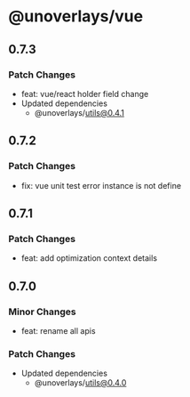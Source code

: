 # @unoverlays/vue

## 0.7.3

### Patch Changes

- feat: vue/react holder field change
- Updated dependencies
  - @unoverlays/utils@0.4.1

## 0.7.2

### Patch Changes

- fix: vue unit test error instance is not define

## 0.7.1

### Patch Changes

- feat: add optimization context details

## 0.7.0

### Minor Changes

- feat: rename all apis

### Patch Changes

- Updated dependencies
  - @unoverlays/utils@0.4.0
